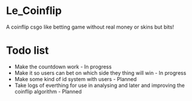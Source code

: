 # Le_Coinflip
A coinflip csgo like betting game without real money or skins but bits!

# Todo list
 * Make the countdown work - In progress
 * Make it so users can bet on which side they thing will win - In progress
 * Make some kind of id system with users - Planned
 * Take logs of everthing for use in analysing and later and improving the coinflip algorithm - Planned
 
 
